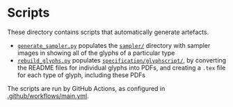 # Scripts

These directory contains scripts that automatically generate artefacts.

* [`generate_sampler.py`](./generate_sampler.py) populates the [`sampler/`](../sampler) directory with sampler images in showing all of the glyphs of a particular type
* [`rebuild_glyphs.py`](./rebuild_glyphs.py) populates [`specification/glyphscript/`](../specification/glyphscript), by converting the README files for individual glyphs into PDFs, and creating a `.tex` file for each type of glyph, including these PDFs

The scripts are run by GitHub Actions, as configured in [.github/workflows/main.yml](../.github/workflows/main.yml).
